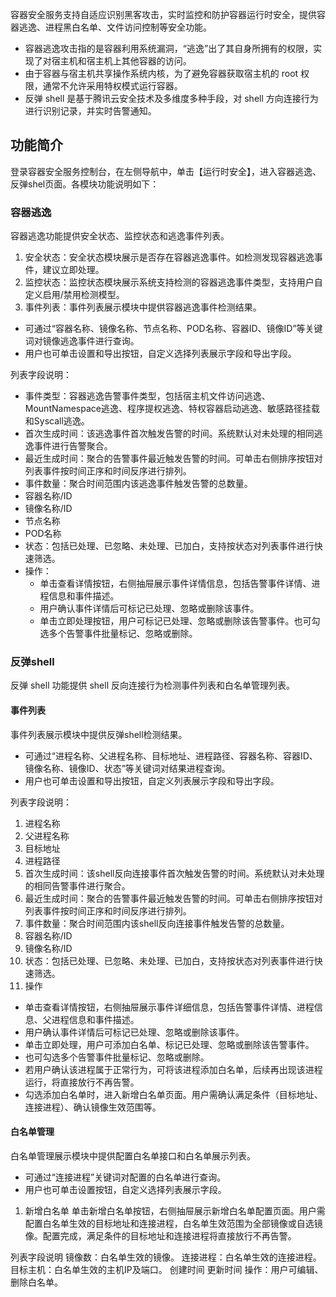 容器安全服务支持自适应识别黑客攻击，实时监控和防护容器运行时安全，提供容器逃逸、进程黑白名单、文件访问控制等安全功能。
- 容器逃逸攻击指的是容器利用系统漏洞，“逃逸”出了其自身所拥有的权限，实现了对宿主机和宿主机上其他容器的访问。
- 由于容器与宿主机共享操作系统内核，为了避免容器获取宿主机的 root 权限，通常不允许采用特权模式运行容器。
- 反弹 shell 是基于腾讯云安全技术及多维度多种手段，对 shell 方向连接行为进行识别记录，并实时告警通知。

## 功能简介
登录容器安全服务控制台，在左侧导航中，单击【运行时安全】，进入容器逃逸、反弹shel页面。各模块功能说明如下：
### 容器逃逸
容器逃逸功能提供安全状态、监控状态和逃逸事件列表。
1. 安全状态：安全状态模块展示是否存在容器逃逸事件。如检测发现容器逃逸事件，建议立即处理。
2. 监控状态：监控状态模块展示系统支持检测的容器逃逸事件类型，支持用户自定义启用/禁用检测模型。
3. 事件列表：事件列表展示模块中提供容器逃逸事件检测结果。
 - 可通过“容器名称、镜像名称、节点名称、POD名称、容器ID、镜像ID”等关键词对镜像逃逸事件进行查询。
 - 用户也可单击设置和导出按钮，自定义选择列表展示字段和导出字段。
 
 列表字段说明：
 - 事件类型：容器逃逸告警事件类型，包括宿主机文件访问逃逸、MountNamespace逃逸、程序提权逃逸、特权容器启动逃逸、敏感路径挂载和Syscall逃逸。
 - 首次生成时间：该逃逸事件首次触发告警的时间。系统默认对未处理的相同逃逸事件进行告警聚合。
 - 最近生成时间：聚合的告警事件最近触发告警的时间。可单击右侧排序按钮对列表事件按时间正序和时间反序进行排列。
 - 事件数量：聚合时间范围内该逃逸事件触发告警的总数量。
 - 容器名称/ID
 - 镜像名称/ID
 - 节点名称
 - POD名称
 - 状态：包括已处理、已忽略、未处理、已加白，支持按状态对列表事件进行快速筛选。
 - 操作：
    - 单击查看详情按钮，右侧抽屉展示事件详情信息，包括告警事件详情、进程信息和事件描述。
    - 用户确认事件详情后可标记已处理、忽略或删除该事件。
    - 单击立即处理按钮，用户可标记已处理、忽略或删除该告警事件。也可勾选多个告警事件批量标记、忽略或删除。
 
### 反弹shell
反弹 shell 功能提供 shell 反向连接行为检测事件列表和白名单管理列表。
#### 事件列表
事件列表展示模块中提供反弹shell检测结果。
 - 可通过“进程名称、父进程名称、目标地址、进程路径、容器名称、容器ID、镜像名称、镜像ID、状态”等关键词对结果进程查询。
 - 用户也可单击设置和导出按钮，自定义列表展示字段和导出字段。
 
列表字段说明：
1. 进程名称
2. 父进程名称
3. 目标地址
4. 进程路径
5. 首次生成时间：该shell反向连接事件首次触发告警的时间。系统默认对未处理的相同告警事件进行聚合。
6. 最近生成时间：聚合的告警事件最近触发告警的时间。可单击右侧排序按钮对列表事件按时间正序和时间反序进行排列。
7. 事件数量：聚合时间范围内该shell反向连接事件触发告警的总数量。
8. 容器名称/ID
9. 镜像名称/ID
10. 状态：包括已处理、已忽略、未处理、已加白，支持按状态对列表事件进行快速筛选。
11. 操作
 - 单击查看详情按钮，右侧抽屉展示事件详细信息，包括告警事件详情、进程信息、父进程信息和事件描述。
 - 用户确认事件详情后可标记已处理、忽略或删除该事件。
 - 单击立即处理，用户可添加白名单、标记已处理、忽略或删除该告警事件。
 - 也可勾选多个告警事件批量标记、忽略或删除。
 - 若用户确认该进程属于正常行为，可将该进程添加白名单，后续再出现该进程运行，将直接放行不再告警。
 - 勾选添加白名单时，进入新增白名单页面。用户需确认满足条件（目标地址、连接进程）、确认镜像生效范围等。
 
#### 白名单管理
白名单管理展示模块中提供配置白名单接口和白名单展示列表。
- 可通过“连接进程”关键词对配置的白名单进行查询。
- 用户也可单击设置按钮，自定义选择列表展示字段。
 
1. 新增白名单
单击新增白名单按钮，右侧抽屉展示新增白名单配置页面。用户需配置白名单生效的目标地址和连接进程，白名单生效范围为全部镜像或自选镜像。配置完成，满足条件的目标地址和连接进程将直接放行不再告警。
 
列表字段说明
镜像数：白名单生效的镜像。
连接进程：白名单生效的连接进程。
目标主机：白名单生效的主机IP及端口。
创建时间
更新时间
操作：用户可编辑、删除白名单。
